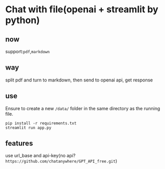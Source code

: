# Chat with file(openai + streamlit by python)

## now
support:`pdf`,`markdown`

## way
split pdf and turn to markdown, then send to openai api, get response

## use
Ensure to create a new `/data/` folder in the same directory as the running file.

```
pip install -r requirements.txt
streamlit run app.py
```

## features
use url_base and api-key(no api?`https://github.com/chatanywhere/GPT_API_free.git`)

